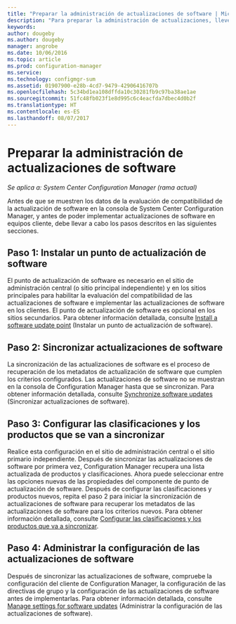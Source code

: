 ```yaml
---
title: "Preparar la administración de actualizaciones de software | Microsoft Docs"
description: "Para preparar la administración de actualizaciones, lleve a cabo estas tareas para mostrar los datos de la evaluación de compatibilidad en la consola de System Center Configuration Manager."
keywords: 
author: dougeby
ms.author: dougeby
manager: angrobe
ms.date: 10/06/2016
ms.topic: article
ms.prod: configuration-manager
ms.service: 
ms.technology: configmgr-sum
ms.assetid: 01907900-e28b-4cd7-9479-42906416707b
ms.openlocfilehash: 5c34bd1ea108dffda10c30281fb9c97ba38ae1ae
ms.sourcegitcommit: 51fc48fb023f1e8d995c6c4eacfda7dbec4d0b2f
ms.translationtype: HT
ms.contentlocale: es-ES
ms.lasthandoff: 08/07/2017
---
```

# <a name="prepare-for-software-updates-management"></a>Preparar la administración de actualizaciones de software

*Se aplica a: System Center Configuration Manager (rama actual)*

Antes de que se muestren los datos de la evaluación de compatibilidad de la actualización de software en la consola de System Center Configuration Manager, y antes de poder implementar actualizaciones de software en equipos cliente, debe llevar a cabo los pasos descritos en las siguientes secciones.

## <a name="step-1-install-a-software-update-point"></a>Paso 1: Instalar un punto de actualización de software  
El punto de actualización de software es necesario en el sitio de administración central (o sitio principal independiente) y en los sitios principales para habilitar la evaluación del compatibilidad de las actualizaciones de software e implementar las actualizaciones de software en los clientes. El punto de actualización de software es opcional en los sitios secundarios. Para obtener información detallada, consulte [Install a software update point](install-a-software-update-point.md) (Instalar un punto de actualización de software).  

## <a name="step-2-synchronize-software-updates"></a>Paso 2: Sincronizar actualizaciones de software
La sincronización de las actualizaciones de software es el proceso de recuperación de los metadatos de actualización de software que cumplen los criterios configurados. Las actualizaciones de software no se muestran en la consola de Configuration Manager hasta que se sincronizan. Para obtener información detallada, consulte [Synchronize software updates](synchronize-software-updates.md) (Sincronizar actualizaciones de software).   

## <a name="step-3-configure-classifications-and-products-to-synchronize"></a>Paso 3: Configurar las clasificaciones y los productos que se van a sincronizar
Realice esta configuración en el sitio de administración central o el sitio primario independiente. Después de sincronizar las actualizaciones de software por primera vez, Configuration Manager recupera una lista actualizada de productos y clasificaciones. Ahora puede seleccionar entre las opciones nuevas de las propiedades del componente de punto de actualización de software. Después de configurar las clasificaciones y productos nuevos, repita el paso 2 para iniciar la sincronización de actualizaciones de software para recuperar los metadatos de las actualizaciones de software para los criterios nuevos. Para obtener información detallada, consulte [Configurar las clasificaciones y los productos que va a sincronizar](configure-classifications-and-products.md).

## <a name="step-4-manage-settings-for-software-updates"></a>Paso 4: Administrar la configuración de las actualizaciones de software
Después de sincronizar las actualizaciones de software, compruebe la configuración del cliente de Configuration Manager, la configuración de las directivas de grupo y la configuración de las actualizaciones de software antes de implementarlas. Para obtener información detallada, consulte [Manage settings for software updates](manage-settings-for-software-updates.md) (Administrar la configuración de las actualizaciones de software).

